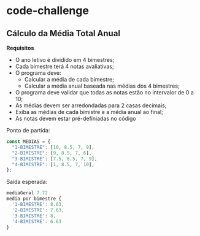 # code-challenge

## Cálculo da Média Total Anual
**Requisitos**
- O ano letivo é dividido em 4 bimestres;
- Cada bimestre terá 4 notas avaliativas;
- O programa deve:
  - Calcular a média de cada bimestre;
  - Calcular a média anual baseada nas médias dos 4 bimestres;
- O programa deve validar que todas as notas estão no intervalor de 0 a 10;
- As médias devem ser arredondadas para 2 casas decimais;
- Exiba as médias de cada bimistre e a média anual ao final;
- As notas devem estar pré-definiadas no código


Ponto de partida:

```js
const MEDIAS = {
  "1-BIMESTRE": [10, 8.5, 7, 9],
  "2-BIMISTRE": [9, 8.5, 7, 6],
  "3-BIMISTRE": [7.5, 8.5, 7, 9],
  "4-BIMISTRE": [1, 8.5, 7, 10],
};
```

Saída esperada:

```js
mediaGeral 7.72
media por bimestre {
  '1-BIMESTRE': 8.63,
  '2-BIMISTRE': 7.63,
  '3-BIMISTRE': 8,
  '4-BIMISTRE': 6.63
}
```
   
